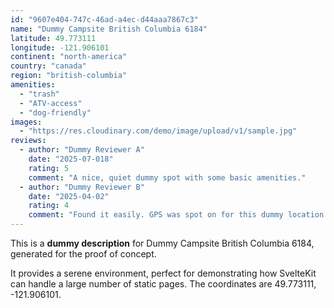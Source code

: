 ```yaml
---
id: "9607e404-747c-46ad-a4ec-d44aaa7867c3"
name: "Dummy Campsite British Columbia 6184"
latitude: 49.773111
longitude: -121.906101
continent: "north-america"
country: "canada"
region: "british-columbia"
amenities:
  - "trash"
  - "ATV-access"
  - "dog-friendly"
images:
  - "https://res.cloudinary.com/demo/image/upload/v1/sample.jpg"
reviews:
  - author: "Dummy Reviewer A"
    date: "2025-07-018"
    rating: 5
    comment: "A nice, quiet dummy spot with some basic amenities."
  - author: "Dummy Reviewer B"
    date: "2025-04-02"
    rating: 4
    comment: "Found it easily. GPS was spot on for this dummy location."
---
```


This is a **dummy description** for Dummy Campsite British Columbia 6184, generated for the proof of concept.

It provides a serene environment, perfect for demonstrating how SvelteKit can handle a large number of static pages. The coordinates are 49.773111, -121.906101.
